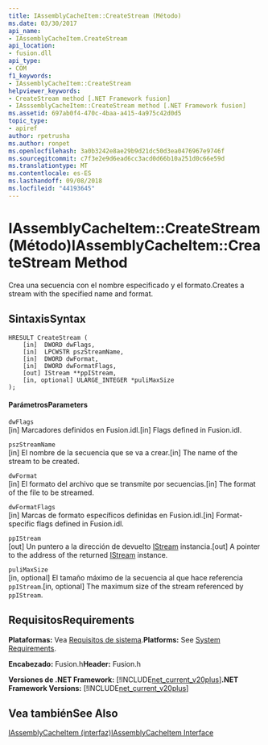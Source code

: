 ```yaml
---
title: IAssemblyCacheItem::CreateStream (Método)
ms.date: 03/30/2017
api_name:
- IAssemblyCacheItem.CreateStream
api_location:
- fusion.dll
api_type:
- COM
f1_keywords:
- IAssemblyCacheItem::CreateStream
helpviewer_keywords:
- CreateStream method [.NET Framework fusion]
- IAsssemblyCacheItem::CreateStream method [.NET Framework fusion]
ms.assetid: 697ab0f4-470c-4baa-a415-4a975c42d0d5
topic_type:
- apiref
author: rpetrusha
ms.author: ronpet
ms.openlocfilehash: 3a0b3242e8ae29b9d21dc50d3ea0476967e9746f
ms.sourcegitcommit: c7f3e2e9d6ead6cc3acd0d66b10a251d0c66e59d
ms.translationtype: MT
ms.contentlocale: es-ES
ms.lasthandoff: 09/08/2018
ms.locfileid: "44193645"
---
```

# <a name="iassemblycacheitemcreatestream-method"></a><span data-ttu-id="201a1-102">IAssemblyCacheItem::CreateStream (Método)</span><span class="sxs-lookup"><span data-stu-id="201a1-102">IAssemblyCacheItem::CreateStream Method</span></span>
<span data-ttu-id="201a1-103">Crea una secuencia con el nombre especificado y el formato.</span><span class="sxs-lookup"><span data-stu-id="201a1-103">Creates a stream with the specified name and format.</span></span>  
  
## <a name="syntax"></a><span data-ttu-id="201a1-104">Sintaxis</span><span class="sxs-lookup"><span data-stu-id="201a1-104">Syntax</span></span>  
  
```  
HRESULT CreateStream (  
    [in]  DWORD dwFlags,  
    [in]  LPCWSTR pszStreamName,  
    [in]  DWORD dwFormat,  
    [in]  DWORD dwFormatFlags,  
    [out] IStream **ppIStream,  
    [in, optional] ULARGE_INTEGER *puliMaxSize  
);  
```  
  
#### <a name="parameters"></a><span data-ttu-id="201a1-105">Parámetros</span><span class="sxs-lookup"><span data-stu-id="201a1-105">Parameters</span></span>  
 `dwFlags`  
 <span data-ttu-id="201a1-106">[in] Marcadores definidos en Fusion.idl.</span><span class="sxs-lookup"><span data-stu-id="201a1-106">[in] Flags defined in Fusion.idl.</span></span>  
  
 `pszStreamName`  
 <span data-ttu-id="201a1-107">[in] El nombre de la secuencia que se va a crear.</span><span class="sxs-lookup"><span data-stu-id="201a1-107">[in] The name of the stream to be created.</span></span>  
  
 `dwFormat`  
 <span data-ttu-id="201a1-108">[in] El formato del archivo que se transmite por secuencias.</span><span class="sxs-lookup"><span data-stu-id="201a1-108">[in] The format of the file to be streamed.</span></span>  
  
 `dwFormatFlags`  
 <span data-ttu-id="201a1-109">[in] Marcas de formato específicos definidas en Fusion.idl.</span><span class="sxs-lookup"><span data-stu-id="201a1-109">[in] Format-specific flags defined in Fusion.idl.</span></span>  
  
 `ppIStream`  
 <span data-ttu-id="201a1-110">[out] Un puntero a la dirección de devuelto [IStream](/windows/desktop/api/objidl/nn-objidl-istream) instancia.</span><span class="sxs-lookup"><span data-stu-id="201a1-110">[out] A pointer to the address of the returned [IStream](/windows/desktop/api/objidl/nn-objidl-istream) instance.</span></span>  
  
 `puliMaxSize`  
 <span data-ttu-id="201a1-111">[in, optional] El tamaño máximo de la secuencia al que hace referencia `ppIStream`.</span><span class="sxs-lookup"><span data-stu-id="201a1-111">[in, optional] The maximum size of the stream referenced by `ppIStream`.</span></span>  
  
## <a name="requirements"></a><span data-ttu-id="201a1-112">Requisitos</span><span class="sxs-lookup"><span data-stu-id="201a1-112">Requirements</span></span>  
 <span data-ttu-id="201a1-113">**Plataformas:** Vea [Requisitos de sistema](../../../../docs/framework/get-started/system-requirements.md).</span><span class="sxs-lookup"><span data-stu-id="201a1-113">**Platforms:** See [System Requirements](../../../../docs/framework/get-started/system-requirements.md).</span></span>  
  
 <span data-ttu-id="201a1-114">**Encabezado:** Fusion.h</span><span class="sxs-lookup"><span data-stu-id="201a1-114">**Header:** Fusion.h</span></span>  
  
 <span data-ttu-id="201a1-115">**Versiones de .NET Framework:** [!INCLUDE[net_current_v20plus](../../../../includes/net-current-v20plus-md.md)]</span><span class="sxs-lookup"><span data-stu-id="201a1-115">**.NET Framework Versions:** [!INCLUDE[net_current_v20plus](../../../../includes/net-current-v20plus-md.md)]</span></span>  
  
## <a name="see-also"></a><span data-ttu-id="201a1-116">Vea también</span><span class="sxs-lookup"><span data-stu-id="201a1-116">See Also</span></span>  
 [<span data-ttu-id="201a1-117">IAssemblyCacheItem (interfaz)</span><span class="sxs-lookup"><span data-stu-id="201a1-117">IAssemblyCacheItem Interface</span></span>](../../../../docs/framework/unmanaged-api/fusion/iassemblycacheitem-interface.md)
